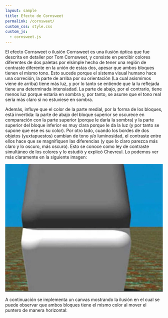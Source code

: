 ```yaml
---
layout: sample
title: Efecto de Cornsweet
permalink: /cornsweet/
custom_css: style.css
custom_js:
  - cornsweet.js
---
```

El efecto Cornsweet o ilusión Cornsweet es una ilusión óptica que fue descrita en detaller por Tom Cornsweet, y consiste en percibir colores diferentes de dos paletas por elsimple hecho de tener una región de contraste diferente en la unión de estas dos, apesar que ambos bloques tienen el mismo tono. Esto sucede porque el sistema visual humano hace una correción, la parte de arriba por su orientación (La cual asismimos viene de arriba) tiene más luz, y por lo tanto se entiende que la lu reflejada tiene una determinada intensiadad. La parte de abajo, por el contrario, tiene menos luz porque estaría en sombra y, por tanto, se asume que el tono real sería más claro si no estuviese en sombra.

Además, influye que el color de la parte medial, por la forma de los bloques, está invertida: la parte de abajo del bloque superior se oscurece en comparación con la parte superior (porque le daría la sombra) y la parte superior del bloque inferior es muy clara porque le da la luz (y por tanto se supone que ese es su color).
Por otro lado, cuando los bordes de dos objetos (yuxtapuestos) cambian de tono y/o luminosidad, el contraste entre ellos hace que se magnifiquen las diferencias (y que lo claro parezca más claro y lo oscuro, más oscuro). Esto se conoce como ley de contraste simultáneo de los colores y lo estudió y explicó Chevreul. Lo podemos ver más claramente en la siguiente imagen:

<img src="../images/Cornsweet.PNG" alt="cornsweet" class="center-image">

A continuación se implementa un canvas mostrando la ilusión en el cual se puede observar que ambos bloques tiene el mismo color al mover el puntero de manera horizontal:

<div class="sketch-averages" id='cornsweet'></div>